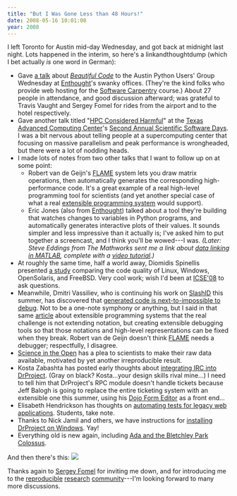 ```yaml
---
title: "But I Was Gone Less than 48 Hours!"
date: 2008-05-16 10:01:08
year: 2008
---
```

I left Toronto for Austin mid-day Wednesday, and got back at midnight last night.  Lots happened in the interim, so here's a linkandthoughtdump (which I bet actually <em>is</em> one word in German):
<ul>
	<li>Gave <a href="http://www.cs.toronto.edu/~gvwilson/beautiful-code-mathworks-2008/index.html">a talk</a> about <a href="http://www.amazon.com/Beautiful-Code-Leading-Programmers-Practice/dp/0596510047"><em>Beautiful Code</em></a> to the Austin Python Users' Group Wednesday at <a href="http://www.enthought.com">Enthought</a>'s swanky offices. (They're the kind folks who provide web hosting for the <a href="http://swc.scipy.org">Software Carpentry</a> course.) About 27 people in attendance, and good discussion afterward; was grateful to Travis Vaught and Sergey Fomel for rides from the airport and to the hotel respectively.</li>
	<li>Gave another talk titled "<a href="http://www.cs.toronto.edu/~gvwilson/articles/hpc-considered-harmful-2008.pdf">HPC Considered Harmful</a>" at the <a href="http://tacc.utexas.edu">Texas Advanced Computing Center</a>'s <a href="http://www.tacc.utexas.edu/ta/ta_display.php?ta_id=100484">Second Annual Scientific Software Days</a>. I was a bit nervous about telling people at a supercomputing center that focusing on massive parallelism and peak performance is wrongheaded, but there were a lot of nodding heads.</li>
	<li>I made lots of notes from two other talks that I want to follow up on at some point:
<ul>
	<li>Robert van de Geijn's <a href="http://www.cs.utexas.edu/users/flame/">FLAME</a> system lets you draw matrix operations, then automatically generates the corresponding high-performance code. It's a great example of a real high-level programming tool for scientists (and yet another special case of what a real <a href="http://www.cs.toronto.edu/~gvwilson/articles/extprog-acmqueue-2004.pdf">extensible programming system</a> would support).</li>
	<li>Eric Jones (also from <a href="http://www.enthought.com">Enthought</a>) talked about a tool they're building that watches changes to variables in Python programs, and automatically generates interactive plots of their values. It sounds simpler and less impressive than it actually is; I've asked him to put together a screencast, and I think you'll be wowed---I was. <em>(Later: Steve Eddings from The Mathworks sent me a link about <a href="http://blogs.mathworks.com/desktop/2008/04/14/a-link-to-the-data/">data linking in MATLAB</a>, complete with a <a href="http://www.mathworks.com/support/2008a/matlab/7.6/demos/LinkedPlotsAndDataBrushing.html">video tutorial</a>.)</em></li>
</ul>
</li>
	<li>At roughly the same time, half a world away, Diomidis Spinellis presented <a href="http://www.spinellis.gr/blog/20080516/">a study</a> comparing the code quality of Linux, Windows, OpenSolaris, and FreeBSD. Very cool work; wish I'd been at <a href="http://icse08.upb.de/">ICSE'08</a> to ask questions.</li>
	<li>Meanwhile, Dmitri Vassiliev, who is continuing his work on <a href="http://www.slashid.com">SlashID</a> this summer, has discovered that <a href="http://slashid.wordpress.com/2008/05/16/grrr-setbacks-as-always/">generated code is next-to-impossible to debug</a>. Not to be a one-note symphony or anything, but I said in that same <a href="http://www.cs.toronto.edu/~gvwilson/articles/extprog-acmqueue-2004.pdf">article</a> about extensible programming systems that the real challenge is not extending notation, but creating extensible debugging tools so that those notations and high-level representations can be fixed when they break.  Robert van de Geijn doesn't think <a href="http://www.cs.utexas.edu/users/flame/">FLAME</a> needs a debugger; respectfully, I disagree.</li>
	<li><a href="http://blog.openwetware.org/scienceintheopen/2008/05/16/avoid-the-pain-and-embarassment-make-all-the-raw-data-available/">Science in the Open</a> has a plea to scientists to make their raw data available, motivated by yet another irreproducible result.</li>
	<li>Kosta Zabashta has posted early thoughts about <a href="http://drprojectirc.wordpress.com/2008/05/16/the-early-plan/">integrating IRC into DrProject</a>. (Gray on black?  Kosta...your design skills rival mine...) I need to tell him that DrProject's RPC module doesn't handle tickets because Jeff Balogh is going to replace the entire ticketing system with an extensible one this summer, using his <a href="http://dojotoolkit.org/blog/jbalogh/feed">Dojo Form Editor</a> as a front end...</li>
	<li>Elisabeth Hendrickson has thoughts on <a href="http://testobsessed.com/2008/05/15/so-youre-trying-to-automate-tests-for-a-legacy-web-application/">automating tests for legacy web applications</a>. Students, take note.</li>
	<li>Thanks to Nick Jamil and others, we have instructions for <a href="https://www.drproject.org/DrProject/wiki/DrProjectOnWindows">installing DrProject on Windows</a>. Yay!</li>
	<li>Everything old is new again, including <a href="http://www.ddj.com/hpc-high-performance-computing/207800151">Ada and the Bletchley Park Colossus</a>.</li>
</ul>
And then there's this:

<img src="http://imgs.xkcd.com/comics/security_holes.png" />

Thanks again to <a href="http://www.beg.utexas.edu/staffinfo/fomels01.htm">Sergey Fomel</a> for inviting me down, and for introducing me to the <a href="http://lcavwww.epfl.ch/reproducible_research/">reproducible</a> <a href="http://www.bioconductor.org/whatisit">research</a> <a href="http://www.stat.washington.edu/jaw/jaw.research.reproducible.html">community</a>---I'm looking forward to many more discussions.
